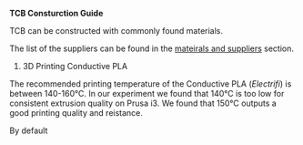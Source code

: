**TCB Consturction Guide**

TCB can be constructed with commonly found materials.

The list of the suppliers can be found in the [mateirals and suppliers](Material_and_Supplier.md) section.


1. 3D Printing Conductive PLA


  The recommended printing temperature of the Conductive PLA (*Electrifi*) is between 140-160°C.
  In our experiment we found that 140°C is too low for consistent extrusion quality on Prusa i3.
  We found that 150°C outputs a good printing quality and reistance. 
  
  By default




